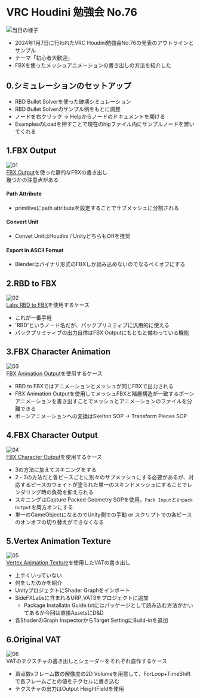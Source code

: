 # VRC Houdini 勉強会 No.76
![当日の様子](Images/VRC_Photo.png) 

- 2024年1月7日に行われたVRC Houdini勉強会No.76の発表のアウトラインとサンプル
- テーマ「初心者大歓迎」
- FBXを使ったメッシュアニメーションの書き出しの方法を紹介した

## 0.シミュレーションのセットアップ
- RBD Bullet Solverを使った破壊シミュレーション
- RBD Bullet Solverのサンプル例をもとに調整
- ノードを右クリック -> Helpからノードのドキュメントを開ける
- ExamplesのLoadを押すことで現在のhipファイル内にサンプルノードを置いてくれる
## 1.FBX Output
![01](Images/01_FBX_Output.png)     
[FBX Output](https://www.sidefx.com/ja/docs/houdini/nodes/top/ropfbx.html)を使った静的なFBXの書き出し   
幾つかの注意点がある
#### Path Attribute
- primitiveにpath attributeを設定することでサブメッシュに分割される
#### Convert Unit
- Convet UnitはHoudini / UnityどちらもOffを推奨
#### Export in ASCII Format
- Blenderはバイナリ形式のFBXしか読み込めないのでなるべくオフにする
## 2.RBD to FBX
![02](Images/02_RBD_to_FBX.png)     
[Labs RBD to FBX](https://www.sidefx.com/ja/docs/houdini/nodes/out/labs--rbd_to_fbx-2.0.html)を使用するケース  
- これが一番手軽
- 'RBD'というノード名だが、パックプリミティブに汎用的に使える
- パックプリミティブの出力自体はFBX Outputにもともと備わっている機能
## 3.FBX Character Animation
![03](Images/03_FBX_Character_Animation.png)    
[FBX Animation Output](https://www.sidefx.com/ja/docs/houdini/nodes/sop/kinefx--rop_fbxanimoutput.html)を使用するケース  
- RBD to FBXではアニメーションとメッシュが同じFBXで出力される  
- FBX Animation Outputを使用してメッシュFBXと階層構造が一致するボーンアニメーションを書き出すことでメッシュとアニメーションのファイルを分離できる
- ボーンアニメーションへの変換はSkelton SOP -> Transform Pieces SOP
## 4.FBX Character Output
![04](Images/04_FBX_Character_Output.png)   
[FBX Character Output](https://www.sidefx.com/ja/docs/houdini/nodes/sop/kinefx--rop_fbxcharacteroutput.html)を使用するケース
- 3の方法に加えてスキニングをする
- 2・3の方法だと各ピースごとに別々のサブメッシュにする必要があるが、対応するピースのウェイトが塗られた単一のスキンドメッシュにすることでレンダリング時の負荷を抑えられる
- スキニングはCapture Packed Geometry SOPを使用。`Pack Input`と`Unpack Output`を両方オンにする
- 単一のGameObjectになるのでUnity側での手動 or スクリプトでの各ピースのオンオフの切り替えができなくなる
## 5.Vertex Animation Texture
![05](Images/05_Vertex_Animation_Texture.png)   
[Vertex Animation Texture](https://www.sidefx.com/ja/docs/houdini/nodes/out/labs--vertex_animation_textures-3.0.html)を使用したVATの書き出し
- 上手くいっていない
- 何をしたのかを紹介
- UnityプロジェクトにShader Graphをインポート
- SideFXLabsに含まれるURP_VAT3をプロジェクトに追加
    - Package Installatin Guide.txtにはパッケージとして読み込む方法がかいてあるが今回は直接AssetsにD&D
- 各ShaderのGraph InspectorからTarget SettingにBuild-inを追加
## 6.Original VAT
![06](Images/06_Original_VAT.png)   
VATのテクスチャの書き出しとシェーダーをそれぞれ自作するケース
- 頂点数xフレーム数の解像度の2D Volumeを用意して、ForLoop+TimeShiftで各フレームごとの値をテクセルに書き込む
- テクスチャの出力はOutput HeightFieldを使用